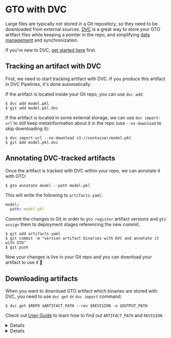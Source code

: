 # GTO with DVC

Large files are typically not stored in a Git repository, so they need to be
downloaded from external sources. [DVC](https://dvc.org) is a great way to store
your GTO artifact files while keeping a pointer in the repo, and simplifying
[data management] and synchronization.

[data management]: https://dvc.org/doc/user-guide/data-management

<admon icon="book">

If you're new to DVC, [get started here](https://dvc.org/doc/start) first.

</admon>

## Tracking an artifact with DVC

First, we need to start tracking artifact with DVC. If you produce this artifact
in DVC Pipelines, it's done automatically.

If the artifact is located inside your Git repo, you can use `dvc add`:

```cli
$ dvc add model.pkl
$ git add model.pkl.dvc
```

If the artifact is located in some external storage, we can use `dvc import-url`
to still keep metainformation about it in the repo (use `--no-download` to skip
downloading it):

```cli
$ dvc import-url --no-download s3://container/model.pkl
$ git add model.pkl.dvc
```

## Annotating DVC-tracked artifacts

Once the artifact is tracked with DVC within your repo, we can annotate it with
GTO:

```cli
$ gto annotate model --path model.pkl
```

This will write the following to `artifacts.yaml`:

```yaml
model:
  path: model.pkl
```

Commit the changes to Git in order to `gto register` artifact versions and
`gto assign` them to deployment stages referencing the new commit.

```cli
$ git add artifacts.yaml
$ git commit -m "version artifact binaries with DVC and annotate it with GTO"
$ git push
```

Now your changes is live in your Git repo and you can download your artifact to
use it 🙌

## Downloading artifacts

When you want to download GTO artifact which binaries are stored with DVC, you
need to use `dvc get` or `dvc import` command:

```cli
$ dvc get $REPO $ARTIFACT_PATH --rev $REVISION -o $OUTPUT_PATH
```

Check out [User Guide](/doc/gto/user-guide#getting-artifacts-downstream) to
learn how to find out `ARTIFACT_PATH` and `REVISION`.

<details>

### Example: downloading from outside the repo

If you need to download the latest version of `model`, that would be:

```cli
$ REVISION=$(gto show --repo $REPO model@greatest --ref)
$ ARTIFACT_PATH=$(gto describe --repo $REPO $ARTIFACT --rev $REVISION --path)
$ dvc get $REPO $ARTIFACT --rev $REVISION -o $ARTIFACT_PATH
```

</details>

<details>

### Example: downloading in CI

If you need to download an artifact from the same repo, that would be a bit
simpler (taking GH Actions as an example):

```cli
$ ARTIFACT_PATH=$(gto describe model --rev $GITHUB_REF --path)
$ dvc pull $ARTIFACT_PATH
```

</details>
